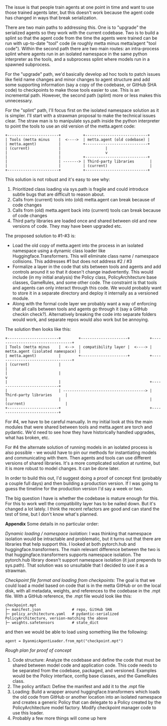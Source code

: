 The issue is that people train agents at one point in time and want to use those trained agents later, but this doesn't
work because the agent code has changed in ways that break serialization.

There are two main paths to addressing this. One is to "upgrade" the serialized agents so they work with the current
codebase. Two is to build a splint so that the agent code from the time the agents were trained can be run with
up-to-date "tool" code (ie roughly metta minus metta/agent "tool code"). Within the second path there are two main
routes: an intra-process splint where agents run in an isolated namespace in the same python interpreter as the tools,
and a subprocess splint where models run in a spawned subprocess.

For the "upgrade" path, we'd basically develop ad hoc tools to patch issues like field name changes and minor changes to
agent structure and add some supporting information (say a copy of the codebase, or GitHub SHA code) to checkpoints to
make those tools easier to use. This is an incremental path. However, the second path (splint) more or less makes this
unnecessary.

For the "splint" path, I'll focus first on the isolated namespace solution as it is simpler. I'll start with a strawman
proposal to make the technical issues clear. The straw man is to manipulate sys.path inside the python interpreter to
point the tools to use an old version of the metta.agent code:

    +-----------------------+          +----------------------------+
    | Tools (metta minus    |  <---->  | metta.agent (old codebase) |
    | metta.agent)          |          +----------------------------+
    | (current)             |                    |
    |                       |                    v
    |                       |          +----------------------------+
    |                       | -------> | Third-party libraries       |
    |                       |          | (current)                   |
    +-----------------------+          +----------------------------+

This solution is not robust and it's easy to see why:

1.  Prioritized class loading via sys.path is fragile and could introduce subtle bugs that are difficult to reason
    about.
2.  Calls from (current) tools into (old) metta.agent can break because of code changes
3.  Calls from (old) metta.agent back into (current) tools can break because of code changes
4.  Third party libraries are loaded once and shared between old and new versions of code. They may have been upgraded
    etc.

The proposed solution to #1-#3 is:

- Load the old copy of metta.agent into the process in an isolated namespace using a dynamic class loader like
  Huggingface.Transformers. This will eliminate class name / namespace collisions. This addresses #1 but does not
  address #2 / #3
- Formalize a layer in the code that sits between tools and agents and add controls around it so that it doesn't change
  inadvertently. This would include (in my initial analysis) the Policy class, PolicyArchitecture base classes,
  GameRules, and some other code. The constraint is that tools and agents can only interact through this code. We would
  probably want to store it in a separate directory and deploy it internally as a versioned module.
- Along with the formal code layer we probably want a way of enforcing that all calls between tools and agents go
  through it (say a GitHub checkin check?). Alternatively breaking the code into separate folders would work, and
  separate repos would also work but be annoying.

The solution then looks like this:

    +-----------------------+        +---------------------+         +----------------------------------+
    | Tools (metta minus    |  <-->  | compatibility layer |  <----> | metta.agent (isolated namespace) |
    | metta.agent)          |        +---------------------+         +----------------------------------+
    | (current)             |                                                      |
    |                       |                                                      v
    |                       |                                        +----------------------------+
    |                       | -------------------------------------> | Third-party libraries      |
    |                       |                                        | (current)                  |
    +-----------------------+                                        +----------------------------+

For #4, we have to be careful manually. In my initial look at this the main modules that were shared between tools and
metta.agent are torch and pydantic. We'd need to see how they have historically handled upgrades, what has broken, etc.

For #4 the alternate solution of running models in an isolated process is also possible - we would have to pin our
methods for instantiating models and communicating with them. Then agents and tools can use different versions of shared
libraries. It's a more complicated solution at runtime, but it is more robust to model changes. It can be done later.

In order to build this out, I'd suggest doing a proof of concept first (probably a couple full days) and then building a
production version. If I was going to guess the timeline for the production version I'd say a week or two.

The big question I have is whether the codebase is mature enough for this. For this to work well the compatibility layer
has to be nailed down. But it's changed a lot lately. I think the recent refactors are good and can stand the test of
time, but I don't know what's planned.

**Appendix** Some details in no particular order:

_Dynamic loading / namespace isolation_: I was thinking that namespace isolation would be intractable and problematic,
but it turns out that there are libraries that help support this. I looked at both pytorch.hub and
huggingface.transformers. The main relevant difference between the two is that huggingface.transformers supports
namespace isolation. The pytorch.hub library doesn't support namespace isolation (it just prepends to sys.path). That
solution was so unsuitable that I decided to use it as a strawman.

_Checkpoint file format and loading from checkpoints_: The goal is that we could load a model based on code that is in
the metta GitHub or on the local disk, with all metadata, weights, and references to the codebase in the .mpt file. With
a GitHub reference, the .mpt file would look like this:

    checkpoint.mpt
    ├─ manifest.json              # repo, GitHub SHA
    ├─ policy_architecture.yaml   # pydantic-serialized PolicyArchitecture, version-matching the above
    ├─ weights.safetensors        # state_dict

and then we would be able to load using something like the following:

    agent = DyanmicAgentLoader.from_mpt("checkpoint.mpt")

_Rough plan for proof of concept_

1.  Code structure: Analyze the codebase and define the code that must be shared between model code and application
    code. This code needs to be separated from the codebase, packaged, and versioned. Examples would be the Policy
    interface, config base classes, and the GameRules class.
2.  The policy artifact: Define the manifest and add it to the .mpt file
3.  Loading: Build a wrapper around huggingface.transformers which loads the old code from GitHub or another location
    into an isolated namespace and creates a generic Policy that can delegate to a Policy created by the
    PolicyArchitecture model factory. Modify checkpoint manager code to use this loader.
4.  Probably a few more things will come up here

